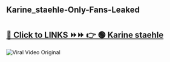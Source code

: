 
 ## Karine_staehle-Only-Fans-Leaked

# <h2><a href="https://clipsfans.com/Karine_staehle&ref=git">🔗 Click to LINKS ⏩⏩ 👉 🟢 Karine staehle </a></h2>

<a href="https://clipsfans.com/Karine_staehle&ref=git" rel="nofollow" data-target="animated-image.originalLink"><img src="https://i.ibb.co.com/xMMVF88/686577567.gif" alt="Viral Video Original" style="max-width: 100%; display: inline-block;" data-target="animated-image.originalImage"></a>
